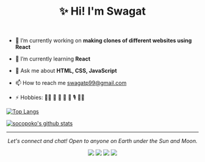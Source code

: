 <h1 align="center">✨ Hi! I'm Swagat </h1> <br>

<!-- ![Profile Views](https://komarev.com/ghpvc/?username=socopoko&style=flat-square&color=yellow) -->

- 🔭 I’m currently working on **making clones of different websites using React**

- 🌱 I’m currently learning **React**

- 💬 Ask me about **HTML, CSS, JavaScript** 

- 📫 How to reach me swagatp99@gmail.com

- ⚡ Hobbies: :man_technologist: :open_book: :camera_flash: :musical_keyboard: :musical_note: :studio_microphone: :man_juggling: 



[![Top Langs](https://github-readme-stats.vercel.app/api/top-langs/?username=socopoko&layout=compact)](https://github.com/socopoko/github-readme-stats)

[![socopoko's github stats](https://github-readme-stats.vercel.app/api?username=socopoko&theme=graywhite&show_icons=true)](https://github.com/socopoko/github-readme-stats)

<hr>
<p align="center">
  <i>Let's connect and chat! Open to anyone on Earth under the Sun and Moon.</i>
<p align="center">
    <a href="https://www.linkedin.com/in/swagat-panda-51348b1a7/" alt="Linkedin"><img src="https://github.com/imdhruv99/imdhruv99/blob/master/readme/linkedin.png"></a>
    <a href="https://www.instagram.com/socopoko/" alt="Instagram"><img src="https://github.com/imdhruv99/imdhruv99/blob/master/readme/insta.png"></a>
    <a href="https://github.com/socopoko" alt="GitHub"><img src="https://github.com/imdhruv99/imdhruv99/blob/master/readme/github.png"></a>
    <a href="https://dev.to/socopoko" alt="Dev"><img src="https://github.com/imdhruv99/imdhruv99/blob/master/readme/dev.png"></a>
</p>
</p>

